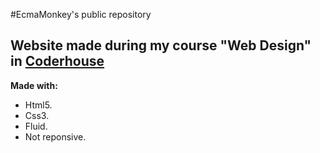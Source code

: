 #EcmaMonkey's public repository
## Website made during my course "Web Design" in <a href="https://www.coderhouse.com/" target="_blank">Coderhouse</a>

**Made with:**
- Html5.
- Css3.
- Fluid.
- Not reponsive.
